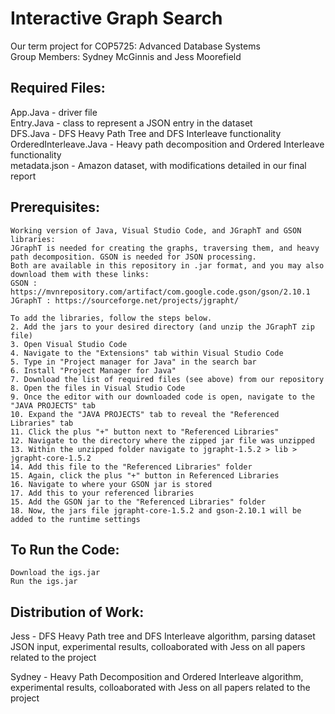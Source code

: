 # Interactive Graph Search
Our term project for COP5725: Advanced Database Systems  
Group Members: Sydney McGinnis and Jess Moorefield  

Required Files: 
---------------------  
App.Java - driver file   
Entry.Java - class to represent a JSON entry in the dataset    
DFS.Java - DFS Heavy Path Tree and DFS Interleave functionality        
OrderedInterleave.Java - Heavy path decomposition and Ordered Interleave functionality    
metadata.json - Amazon dataset, with modifications detailed in our final report     

Prerequisites: 
---------------------  
```
Working version of Java, Visual Studio Code, and JGraphT and GSON libraries:  
JGraphT is needed for creating the graphs, traversing them, and heavy path decomposition. GSON is needed for JSON processing.
Both are available in this repository in .jar format, and you may also download them with these links:
GSON : https://mvnrepository.com/artifact/com.google.code.gson/gson/2.10.1
JGraphT : https://sourceforge.net/projects/jgrapht/

To add the libraries, follow the steps below.  
2. Add the jars to your desired directory (and unzip the JGraphT zip file) 
3. Open Visual Studio Code
4. Navigate to the "Extensions" tab within Visual Studio Code
5. Type in "Project manager for Java" in the search bar
6. Install "Project Manager for Java"
7. Download the list of required files (see above) from our repository
8. Open the files in Visual Studio Code
9. Once the editor with our downloaded code is open, navigate to the "JAVA PROJECTS" tab
10. Expand the "JAVA PROJECTS" tab to reveal the "Referenced Libraries" tab
11. Click the plus "+" button next to "Referenced Libraries"
12. Navigate to the directory where the zipped jar file was unzipped
13. Within the unzipped folder navigate to jgrapht-1.5.2 > lib > jgrapht-core-1.5.2
14. Add this file to the "Referenced Libraries" folder
15. Again, click the plus "+" button in Referenced Libraries
16. Navigate to where your GSON jar is stored
17. Add this to your referenced libraries
15. Add the GSON jar to the "Referenced Libraries" folder
18. Now, the jars file jgrapht-core-1.5.2 and gson-2.10.1 will be added to the runtime settings
```

To Run the Code:
-------------------
```
Download the igs.jar
Run the igs.jar
```

Distribution of Work:
---------------------    
Jess - DFS Heavy Path tree and DFS Interleave algorithm, parsing dataset JSON input, experimental results, colloaborated with Jess on all papers related to the project

Sydney - Heavy Path Decomposition and Ordered Interleave algorithm, experimental results, colloaborated with Jess on all papers related to the project 


